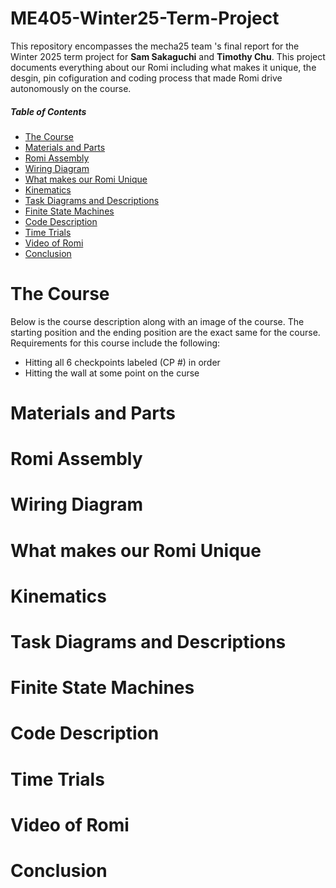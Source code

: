 # ME405-Winter25-Term-Project
This repository encompasses the mecha25 team 's final report for the Winter 2025 term project for **Sam Sakaguchi** and **Timothy Chu**. This project documents everything about our Romi including what makes it unique, the desgin, pin cofiguration and coding process that made Romi drive autonomously on the course. 


##### Table of Contents  
* [The Course](#the-course)  
* [Materials and Parts](#materials-and-parts)  
* [Romi Assembly](#romi-assembly)  
* [Wiring Diagram](#wiring-diagram)
* [What makes our Romi Unique](#what-makes-our-romi-unique)
* [Kinematics](#kinematics)
* [Task Diagrams and Descriptions](#task-diagrams-and-descriptions)  
* [Finite State Machines](#finite-state-machines)  
* [Code Description](#code-description)
* [Time Trials](#time-trials)
* [Video of Romi](#video-of-romi)
* [Conclusion](#conclusion) 
<a name="headers"/>

# The Course

Below is the course description along with an image of the course. The starting position and the ending position are the exact same for the course. 
Requirements for this course include the following:
* Hitting all 6 checkpoints labeled (CP #) in order
* Hitting the wall at some point on the curse

# Materials and Parts

# Romi Assembly

# Wiring Diagram

# What makes our Romi Unique

# Kinematics

# Task Diagrams and Descriptions

# Finite State Machines

# Code Description

# Time Trials

# Video of Romi

# Conclusion

